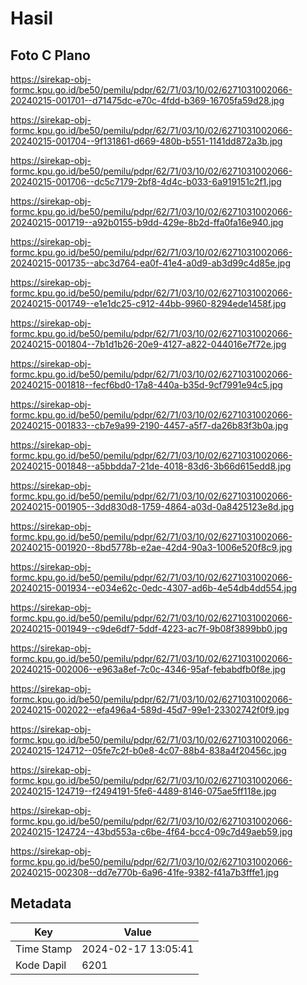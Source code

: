 # Hasil

## Foto C Plano

https://sirekap-obj-formc.kpu.go.id/be50/pemilu/pdpr/62/71/03/10/02/6271031002066-20240215-001701--d71475dc-e70c-4fdd-b369-16705fa59d28.jpg

https://sirekap-obj-formc.kpu.go.id/be50/pemilu/pdpr/62/71/03/10/02/6271031002066-20240215-001704--9f131861-d669-480b-b551-1141dd872a3b.jpg

https://sirekap-obj-formc.kpu.go.id/be50/pemilu/pdpr/62/71/03/10/02/6271031002066-20240215-001706--dc5c7179-2bf8-4d4c-b033-6a919151c2f1.jpg

https://sirekap-obj-formc.kpu.go.id/be50/pemilu/pdpr/62/71/03/10/02/6271031002066-20240215-001719--a92b0155-b9dd-429e-8b2d-ffa0fa16e940.jpg

https://sirekap-obj-formc.kpu.go.id/be50/pemilu/pdpr/62/71/03/10/02/6271031002066-20240215-001735--abc3d764-ea0f-41e4-a0d9-ab3d99c4d85e.jpg

https://sirekap-obj-formc.kpu.go.id/be50/pemilu/pdpr/62/71/03/10/02/6271031002066-20240215-001749--e1e1dc25-c912-44bb-9960-8294ede1458f.jpg

https://sirekap-obj-formc.kpu.go.id/be50/pemilu/pdpr/62/71/03/10/02/6271031002066-20240215-001804--7b1d1b26-20e9-4127-a822-044016e7f72e.jpg

https://sirekap-obj-formc.kpu.go.id/be50/pemilu/pdpr/62/71/03/10/02/6271031002066-20240215-001818--fecf6bd0-17a8-440a-b35d-9cf7991e94c5.jpg

https://sirekap-obj-formc.kpu.go.id/be50/pemilu/pdpr/62/71/03/10/02/6271031002066-20240215-001833--cb7e9a99-2190-4457-a5f7-da26b83f3b0a.jpg

https://sirekap-obj-formc.kpu.go.id/be50/pemilu/pdpr/62/71/03/10/02/6271031002066-20240215-001848--a5bbdda7-21de-4018-83d6-3b66d615edd8.jpg

https://sirekap-obj-formc.kpu.go.id/be50/pemilu/pdpr/62/71/03/10/02/6271031002066-20240215-001905--3dd830d8-1759-4864-a03d-0a8425123e8d.jpg

https://sirekap-obj-formc.kpu.go.id/be50/pemilu/pdpr/62/71/03/10/02/6271031002066-20240215-001920--8bd5778b-e2ae-42d4-90a3-1006e520f8c9.jpg

https://sirekap-obj-formc.kpu.go.id/be50/pemilu/pdpr/62/71/03/10/02/6271031002066-20240215-001934--e034e62c-0edc-4307-ad6b-4e54db4dd554.jpg

https://sirekap-obj-formc.kpu.go.id/be50/pemilu/pdpr/62/71/03/10/02/6271031002066-20240215-001949--c9de6df7-5ddf-4223-ac7f-9b08f3899bb0.jpg

https://sirekap-obj-formc.kpu.go.id/be50/pemilu/pdpr/62/71/03/10/02/6271031002066-20240215-002006--e963a8ef-7c0c-4346-95af-febabdfb0f8e.jpg

https://sirekap-obj-formc.kpu.go.id/be50/pemilu/pdpr/62/71/03/10/02/6271031002066-20240215-002022--efa496a4-589d-45d7-99e1-23302742f0f9.jpg

https://sirekap-obj-formc.kpu.go.id/be50/pemilu/pdpr/62/71/03/10/02/6271031002066-20240215-124712--05fe7c2f-b0e8-4c07-88b4-838a4f20456c.jpg

https://sirekap-obj-formc.kpu.go.id/be50/pemilu/pdpr/62/71/03/10/02/6271031002066-20240215-124719--f2494191-5fe6-4489-8146-075ae5ff118e.jpg

https://sirekap-obj-formc.kpu.go.id/be50/pemilu/pdpr/62/71/03/10/02/6271031002066-20240215-124724--43bd553a-c6be-4f64-bcc4-09c7d49aeb59.jpg

https://sirekap-obj-formc.kpu.go.id/be50/pemilu/pdpr/62/71/03/10/02/6271031002066-20240215-002308--dd7e770b-6a96-41fe-9382-f41a7b3fffe1.jpg


## Metadata

| Key        | Value               |
| ---------- | ------------------- |
| Time Stamp | 2024-02-17 13:05:41 |
| Kode Dapil | 6201                |



